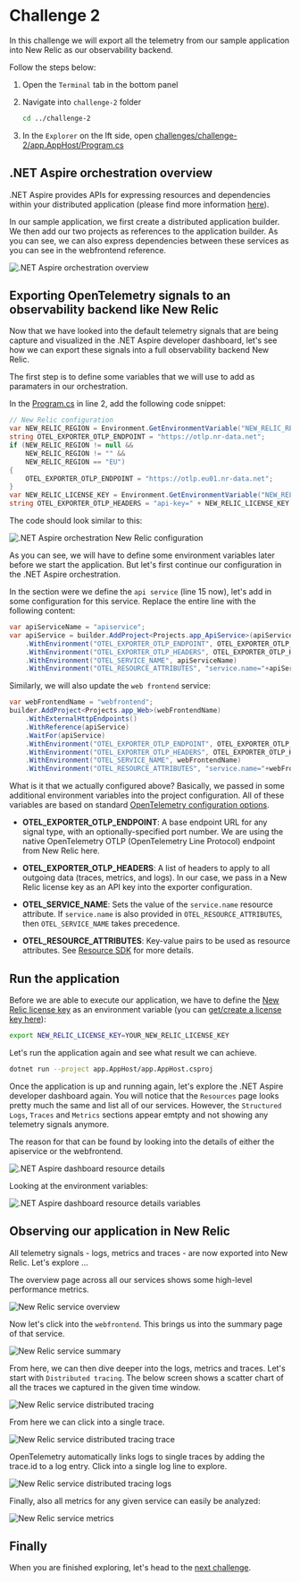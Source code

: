 # Challenge 2

In this challenge we will export all the telemetry from our sample application into New Relic as our observability backend.

Follow the steps below:

1. Open the `Terminal` tab in the bottom panel

2. Navigate into `challenge-2` folder

    ```bash
    cd ../challenge-2
    ```

3. In the `Explorer` on the lft side, open [challenges/challenge-2/app.AppHost/Program.cs](app.AppHost/Program.cs)

## .NET Aspire orchestration overview

.NET Aspire provides APIs for expressing resources and dependencies within your distributed application (please find more information [here](https://learn.microsoft.com/en-us/dotnet/aspire/fundamentals/app-host-overview)).

In our sample application, we first create a distributed application builder. We then add our two projects as references to the application builder. As you can see, we can also express dependencies between these services as you can see in the webfrontend reference.

![.NET Aspire orchestration overview](./assets/dotnet-aspire-orchestration-overview.png)

## Exporting OpenTelemetry signals to an observability backend like New Relic

Now that we have looked into the default telemetry signals that are being capture and visualized in the .NET Aspire developer dashboard, let's see how we can export these signals into a full observability backend New Relic.

The first step is to define some variables that we will use to add as paramaters in our orchestration.

In the [Program.cs](app.AppHost/Program.cs) in line 2, add the following code snippet:

```csharp
// New Relic configuration
var NEW_RELIC_REGION = Environment.GetEnvironmentVariable("NEW_RELIC_REGION");
string OTEL_EXPORTER_OTLP_ENDPOINT = "https://otlp.nr-data.net";
if (NEW_RELIC_REGION != null &&
    NEW_RELIC_REGION != "" &&
    NEW_RELIC_REGION == "EU")
{
    OTEL_EXPORTER_OTLP_ENDPOINT = "https://otlp.eu01.nr-data.net";
}
var NEW_RELIC_LICENSE_KEY = Environment.GetEnvironmentVariable("NEW_RELIC_LICENSE_KEY");
string OTEL_EXPORTER_OTLP_HEADERS = "api-key=" + NEW_RELIC_LICENSE_KEY;
```

The code should look similar to this:

![.NET Aspire orchestration New Relic configuration](./assets/dotnet-aspire-orchestration-new-relic-configuration.png)

As you can see, we will have to define some environment variables later before we start the application. But let's first continue our configuration in the .NET Aspire orchestration.

In the section were we define the `api service` (line 15 now), let's add in some configuration for this service. Replace the entire line with the following content:

```csharp
var apiServiceName = "apiservice";
var apiService = builder.AddProject<Projects.app_ApiService>(apiServiceName)
    .WithEnvironment("OTEL_EXPORTER_OTLP_ENDPOINT", OTEL_EXPORTER_OTLP_ENDPOINT)
    .WithEnvironment("OTEL_EXPORTER_OTLP_HEADERS", OTEL_EXPORTER_OTLP_HEADERS)
    .WithEnvironment("OTEL_SERVICE_NAME", apiServiceName)
    .WithEnvironment("OTEL_RESOURCE_ATTRIBUTES", "service.name="+apiServiceName+",service.version=1.0.0,service.instance.id="+apiServiceName);
```

Similarly, we will also update the `web frontend` service:

```csharp
var webFrontendName = "webfrontend";
builder.AddProject<Projects.app_Web>(webFrontendName)
    .WithExternalHttpEndpoints()
    .WithReference(apiService)
    .WaitFor(apiService)
    .WithEnvironment("OTEL_EXPORTER_OTLP_ENDPOINT", OTEL_EXPORTER_OTLP_ENDPOINT)
    .WithEnvironment("OTEL_EXPORTER_OTLP_HEADERS", OTEL_EXPORTER_OTLP_HEADERS)
    .WithEnvironment("OTEL_SERVICE_NAME", webFrontendName)
    .WithEnvironment("OTEL_RESOURCE_ATTRIBUTES", "service.name="+webFrontendName+",service.version=1.0.0,service.instance.id="+webFrontendName);
```

What is it that we actually configured above? Basically, we passed in some additional environment variables into the project configuration. All of these variables are based on standard [OpenTelemetry configuration options](https://opentelemetry.io/docs/languages/sdk-configuration/otlp-exporter/).

- **OTEL_EXPORTER_OTLP_ENDPOINT**: A base endpoint URL for any signal type, with an optionally-specified port number. We are using the native OpenTelemetry OTLP (OpenTelemetry Line Protocol) endpoint from New Relic here.

- **OTEL_EXPORTER_OTLP_HEADERS**: A list of headers to apply to all outgoing data (traces, metrics, and logs). In our case, we pass in a New Relic license key as an API key into the exporter configuration.

- **OTEL_SERVICE_NAME**: Sets the value of the `service.name` resource attribute. If `service.name` is also provided in `OTEL_RESOURCE_ATTRIBUTES`, then `OTEL_SERVICE_NAME` takes precedence.

- **OTEL_RESOURCE_ATTRIBUTES**: Key-value pairs to be used as resource attributes. See [Resource SDK](https://opentelemetry.io/docs/specs/otel/resource/sdk#specifying-resource-information-via-an-environment-variable) for more details.

## Run the application

Before we are able to execute our application, we have to define the [New Relic license key](https://docs.newrelic.com/docs/apis/intro-apis/new-relic-api-keys/#license-key) as an environment variable (you can [get/create a license key here](https://one.newrelic.com/launcher/api-keys-ui.api-keys-launcher)):

```bash
export NEW_RELIC_LICENSE_KEY=YOUR_NEW_RELIC_LICENSE_KEY
```

Let's run the application again and see what result we can achieve.

```bash
dotnet run --project app.AppHost/app.AppHost.csproj
```

Once the application is up and running again, let's explore the .NET Aspire developer dashboard again. You will notice that the `Resources` page looks pretty much the same and list all of our services. However, the `Structured Logs`, `Traces` and `Metrics` sections appear emtpty and not showing any telemetry signals anymore.

The reason for that can be found by looking into the details of either the apiservice or the webfrontend.

![.NET Aspire dashboard resource details](./assets/dotnet-aspire-dashboard-resource-details.png)

Looking at the environment variables:

![.NET Aspire dashboard resource details variables](./assets/dotnet-aspire-dashboard-resource-details-variables.png)

## Observing our application in New Relic

All telemetry signals - logs, metrics and traces - are now exported into New Relic. Let's explore ...

The overview page across all our services shows some high-level performance metrics.

![New Relic service overview](./assets/new-relic-service-overview.png)

Now let's click into the `webfrontend`. This brings us into the summary page of that service.

![New Relic service summary](./assets/new-relic-service-summary.png)

From here, we can then dive deeper into the logs, metrics and traces. Let's start with `Distributed tracing`. The below screen shows a scatter chart of all the traces we captured in the given time window.

![New Relic service distributed tracing](./assets/new-relic-service-distributed-tracing.png)

From here we can click into a single trace.

![New Relic service distributed tracing trace](./assets/new-relic-service-distributed-tracing-trace.png)

OpenTelemetry automatically links logs to single traces by adding the trace.id to a log entry. Click into a single log line to explore.

![New Relic service distributed tracing logs](./assets/new-relic-service-distributed-tracing-logs.png)

Finally, also all metrics for any given service can easily be analyzed:

![New Relic service metrics](./assets/new-relic-service-metrics.png)

## Finally

When you are finished exploring, let's head to the [next challenge](../challenge-3/README.md).
